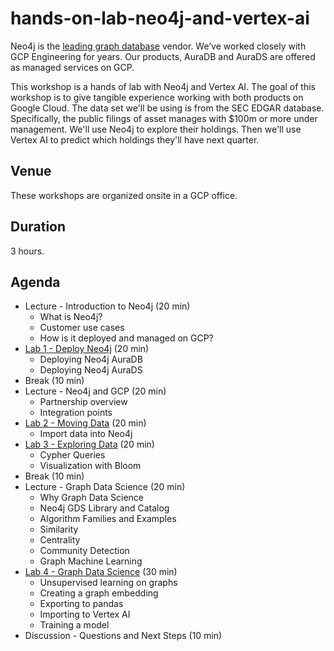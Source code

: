 # hands-on-lab-neo4j-and-vertex-ai
Neo4j is the [leading graph database](https://neo4j.com/whitepapers/forrester-wave-graph-data-platforms/) vendor.  We’ve worked closely with GCP Engineering for years.  Our products, AuraDB and AuraDS are offered as managed services on GCP.

This workshop is a hands of lab with Neo4j and Vertex AI.  The goal of this workshop is to give tangible experience working with both products on Google Cloud.  The data set we'll be using is from the SEC EDGAR database.  Specifically, the public filings of asset manages with $100m or more under management.  We'll use Neo4j to explore their holdings.  Then we'll use Vertex AI to predict which holdings they'll have next quarter.

## Venue
These workshops are organized onsite in a GCP office.

## Duration
3 hours.

## Agenda
* Lecture - Introduction to Neo4j (20 min)
    * What is Neo4j?
    * Customer use cases
    * How is it deployed and managed on GCP?
* [Lab 1 - Deploy Neo4j](Lab%201%20-%20Deploy%20Neo4j.md) (20 min)
    * Deploying Neo4j AuraDB
    * Deploying Neo4j AuraDS
* Break (10 min)
* Lecture - Neo4j and GCP (20 min)
    * Partnership overview
    * Integration points
* [Lab 2 - Moving Data](Lab%202%20-%20Moving%20Data.md) (20 min)
    * Import data into Neo4j
* [Lab 3 - Exploring Data](Lab%203%20-%20Exploring%20Data.md) (20 min)
    * Cypher Queries
    * Visualization with Bloom
* Break (10 min)
* Lecture - Graph Data Science (20 min)
    * Why Graph Data Science
    * Neo4j GDS Library and Catalog
    * Algorithm Families and Examples
    * Similarity
    * Centrality
    * Community Detection
    * Graph Machine Learning
* [Lab 4 - Graph Data Science](Lab%204%20-%20Graph%20Data%20Science.md) (30 min)
    * Unsupervised learning on graphs
    * Creating a graph embedding
    * Exporting to pandas
    * Importing to Vertex AI
    * Training a model
* Discussion - Questions and Next Steps (10 min)
